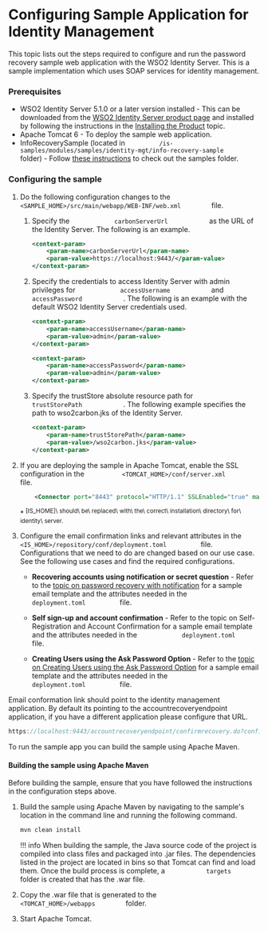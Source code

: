 # Configuring Sample Application for Identity Management

This topic lists out the steps required to configure and run the
password recovery sample web application with the WSO2 Identity
Server. This is a sample implementation which uses SOAP services for
identity management.

### Prerequisites

-   WSO2 Identity Server 5.1.0 or a later version installed - This can
    be downloaded from the [WSO2 Identity Server product
    page](http://wso2.com/products/identity-server/) and installed by
    following the instructions in the [Installing the
    Product](../../setup/installing-the-product) topic.
-   Apache Tomcat 6 - To deploy the sample web application.
-   InfoRecoverySample (located in
    `          /is-samples/modules/samples/identity-mgt/info-recovery-sample         `
    folder) - Follow [these instructions](../../using-wso2-identity-server/downloading-a-sample) to
    check out the samples folder.

### Configuring the sample

1.  Do the following configuration changes to the
    `          <SAMPLE_HOME>/src/main/webapp/WEB-INF/web.xml         `
    file.
    1.  Specify the `             carbonServerUrl            ` as the
        URL of the Identity Server. The following is an example.

        ``` xml
        <context-param>
            <param-name>carbonServerUrl</param-name>
            <param-value>https://localhost:9443/</param-value>
        </context-param>
        ```

    2.  Specify the credentials to access Identity Server with admin
        privileges for `             accessUsername            ` and
        `             accessPassword            ` . The following is an
        example with the default WSO2 Identity Server credentials
        used.  

        ``` xml
        <context-param>
            <param-name>accessUsername</param-name>
            <param-value>admin</param-value>
        </context-param>

        <context-param>
            <param-name>accessPassword</param-name>
            <param-value>admin</param-value>
        </context-param>
        ```

    3.  Specify the trustStore absolute resource path for
        `             trustStorePath            ` . The following
        example specifies the path to wso2carbon.jks of the Identity
        Server.

        ``` xml
        <context-param>
            <param-name>trustStorePath</param-name>
            <param-value>/wso2carbon.jks</param-value>
        </context-param>
        ```

2.  If you are deploying the sample in Apache Tomcat, enable the SSL
    configuration in the
    `           <TOMCAT_HOME>/conf/server.xml          ` file.

    ``` xml
        <Connector port="8443" protocol="HTTP/1.1" SSLEnabled="true" maxThreads="150" scheme="https" secure="true" clientAuth="false" sslProtocol="TLS" keystoreFile="[IS_HOME]/repository/resources/security/wso2carbon.jks" keystorePass="wso2carbon" />
    ```

    \*
    <sup>\[IS\_HOME\]\ should\ be\ replaced\ with\ the\ correct\ installation\ directory\ for\ identity\ server.</sup>

3.  Configure the email confirmation links and relevant attributes in the
    `           <IS_HOME>/repository/conf/deployment.toml          `
    file. Configurations that we need to do are changed based
    on our use case. See the following use cases and find the required
    configurations.

    -   **Recovering accounts using notification or secret question** -
        Refer to the [topic on password recovery with
        notification](../../using-wso2-identity-server/password-recovery) for a sample email template
        and the attributes needed in the
        `             deployment.toml          ` file.

    -   **Self sign-up and account confirmation** - Refer to the topic
        on Self-Registration and Account Confirmation for a sample email
        template and the attributes needed in the
        `             deployment.toml            ` file.

    -   **Creating Users using the Ask Password Option** - Refer to the
        [topic on Creating Users using the Ask Password
        Option](../../using-wso2-identity-server/creating-users-using-the-ask-password-option) for a
        sample email template and the attributes needed in the
        `            deployment.toml          ` file.

Email conformation link should point to the identity management
application. By default its pointing to the accountrecoveryendpoint
application, if you have a different application please configure that
URL.

``` java
https://localhost:9443/accountrecoveryendpoint/confirmrecovery.do?confirmation={{confirmation-code}}&amp;userstoredomain={{userstore-domain}}&amp;username={{url:user-name}}&amp;tenantdomain={{tenant-domain}}
```

To run the sample app you can build the sample using Apache Maven.

#### Building the sample using Apache Maven

Before building the sample, ensure that you have followed the
instructions in the configuration steps above.

1.  Build the sample using Apache Maven by navigating to the sample's
    location in the command line and running the following command.

    ``` java
    mvn clean install
    ```
    !!! info 
        When building the sample, the Java source code of the project is
        compiled into class files and packaged into .jar files. The
        dependencies listed in the project are located in bins so that
        Tomcat can find and load them. Once the build process is complete, a
        `            targets           ` folder is created that has the .war
        file.

2.  Copy the .war file that is generated to the
    `          <TOMCAT_HOME>/webapps         ` folder.
3.  Start Apache Tomcat.  
      

